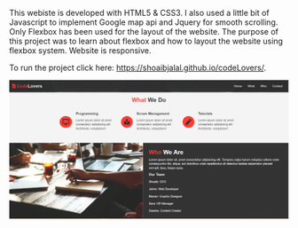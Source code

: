 This webiste is developed with HTML5 & CSS3. I also used a little bit of Javascript to implement Google map api and Jquery for smooth scrolling. Only Flexbox has been used for the layout of the website. The purpose of this project was to learn about flexbox and how to layout the website using flexbox system. Website is responsive.

To run the project click here: https://shoaibjalal.github.io/codeLovers/.

<img src="img/screenshot.PNG" />
